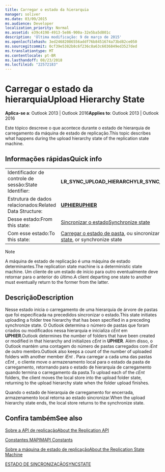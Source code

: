 ```yaml
---
title: Carregar o estado da hierarquia
manager: soliver
ms.date: 03/09/2015
ms.audience: Developer
localization_priority: Normal
ms.assetid: e39c4198-4913-5e86-900a-32e5ba5d801c
description: 'Última modificação: 9 de março de 2015'
ms.openlocfilehash: 3ed24682086556addf76b8451674a73bd82ce050
ms.sourcegitcommit: 0cf39e5382b8c6f236c8a63c6036849ed3527ded
ms.translationtype: MT
ms.contentlocale: pt-BR
ms.lasthandoff: 08/23/2018
ms.locfileid: "22572183"
---
```

# <a name="upload-hierarchy-state"></a><span data-ttu-id="36df8-103">Carregar o estado da hierarquia</span><span class="sxs-lookup"><span data-stu-id="36df8-103">Upload Hierarchy State</span></span>

  
  
<span data-ttu-id="36df8-104">**Aplica-se a**: Outlook 2013 | Outlook 2016</span><span class="sxs-lookup"><span data-stu-id="36df8-104">**Applies to**: Outlook 2013 | Outlook 2016</span></span> 
  
 <span data-ttu-id="36df8-105">Este tópico descreve o que acontece durante o estado de hierarquia de carregamento da máquina de estado de replicação.</span><span class="sxs-lookup"><span data-stu-id="36df8-105">This topic describes what happens during the upload hierarchy state of the replication state machine.</span></span> 
  
## <a name="quick-info"></a><span data-ttu-id="36df8-106">Informações rápidas</span><span class="sxs-lookup"><span data-stu-id="36df8-106">Quick info</span></span>

|||
|:-----|:-----|
|<span data-ttu-id="36df8-107">Identificador de controle de sessão:</span><span class="sxs-lookup"><span data-stu-id="36df8-107">State Identifier:</span></span>  <br/> |<span data-ttu-id="36df8-108">**LR_SYNC_UPLOAD_HIERARCHY**</span><span class="sxs-lookup"><span data-stu-id="36df8-108">**LR_SYNC_UPLOAD_HIERARCHY**</span></span> <br/> |
|<span data-ttu-id="36df8-109">Estrutura de dados relacionados:</span><span class="sxs-lookup"><span data-stu-id="36df8-109">Related Data Structure:</span></span>  <br/> |<span data-ttu-id="36df8-110">**[UPHIER](uphier.md)**</span><span class="sxs-lookup"><span data-stu-id="36df8-110">**[UPHIER](uphier.md)**</span></span> <br/> |
|<span data-ttu-id="36df8-111">Desse estado:</span><span class="sxs-lookup"><span data-stu-id="36df8-111">From this state:</span></span>  <br/> |[<span data-ttu-id="36df8-112">Sincronizar o estado</span><span class="sxs-lookup"><span data-stu-id="36df8-112">Synchronize state</span></span>](synchronize-state.md) <br/> |
|<span data-ttu-id="36df8-113">Com esse estado:</span><span class="sxs-lookup"><span data-stu-id="36df8-113">To this state:</span></span>  <br/> |<span data-ttu-id="36df8-114">[Carregar o estado de pasta](upload-folder-state.md), ou sincronizar o estado</span><span class="sxs-lookup"><span data-stu-id="36df8-114">[Upload folder state](upload-folder-state.md), or synchronize state</span></span>  <br/> |
   
> [!NOTE]
> <span data-ttu-id="36df8-115">A máquina de estado de replicação é uma máquina de estado determinantes.</span><span class="sxs-lookup"><span data-stu-id="36df8-115">The replication state machine is a deterministic state machine.</span></span> <span data-ttu-id="36df8-116">Um cliente de um estado de início para outro eventualmente deve retornar para o anterior do último.</span><span class="sxs-lookup"><span data-stu-id="36df8-116">A client departing one state to another must eventually return to the former from the latter.</span></span> 
  
## <a name="description"></a><span data-ttu-id="36df8-117">Descrição</span><span class="sxs-lookup"><span data-stu-id="36df8-117">Description</span></span>

<span data-ttu-id="36df8-118">Nesse estado inicia o carregamento de uma hierarquia de árvore de pastas que foi especificada na precedidos sincronizar o estado.</span><span class="sxs-lookup"><span data-stu-id="36df8-118">This state initiates uploading a folder tree hierarchy that has been specified in a preceding synchronize state.</span></span> <span data-ttu-id="36df8-119">O Outlook determina o número de pastas que foram criados ou modificados nessa hierarquia e inicializa *cEnt* em **UPHIER**.</span><span class="sxs-lookup"><span data-stu-id="36df8-119">Outlook determines the number of folders that have been created or modified in that hierarchy and initializes  *cEnt*  in **UPHIER**.</span></span> <span data-ttu-id="36df8-120">Além disso, o Outlook mantém uma contagem do número de pastas carregados com *iEnt* de outro membro.</span><span class="sxs-lookup"><span data-stu-id="36df8-120">Outlook also keeps a count of the number of uploaded folders with another member  *iEnt*  .</span></span> <span data-ttu-id="36df8-121">Para carregar a cada uma das pastas *cEnt* , o cliente move o armazenamento local para o estado da pasta de carregamento, retornando para o estado de hierarquia de carregamento quando termina o carregamento da pasta.</span><span class="sxs-lookup"><span data-stu-id="36df8-121">To upload each of the  *cEnt*  folders, the client moves the local store into the upload folder state, returning to the upload hierarchy state when the folder upload finishes.</span></span> 
  
<span data-ttu-id="36df8-122">Quando o estado de hierarquia de carregamento for encerrada, armazenamento local retorna ao estado sincronizar.</span><span class="sxs-lookup"><span data-stu-id="36df8-122">When the upload hierarchy state ends, the local store returns to the synchronize state.</span></span>
  
## <a name="see-also"></a><span data-ttu-id="36df8-123">Confira também</span><span class="sxs-lookup"><span data-stu-id="36df8-123">See also</span></span>



[<span data-ttu-id="36df8-124">Sobre a API de replicação</span><span class="sxs-lookup"><span data-stu-id="36df8-124">About the Replication API</span></span>](about-the-replication-api.md)
  
[<span data-ttu-id="36df8-125">Constantes MAPI</span><span class="sxs-lookup"><span data-stu-id="36df8-125">MAPI Constants</span></span>](mapi-constants.md)
  
[<span data-ttu-id="36df8-126">Sobre a máquina de estado de replicação</span><span class="sxs-lookup"><span data-stu-id="36df8-126">About the Replication State Machine</span></span>](about-the-replication-state-machine.md)
  
[<span data-ttu-id="36df8-127">ESTADO DE SINCRONIZAÇÃO</span><span class="sxs-lookup"><span data-stu-id="36df8-127">SYNCSTATE</span></span>](syncstate.md)

